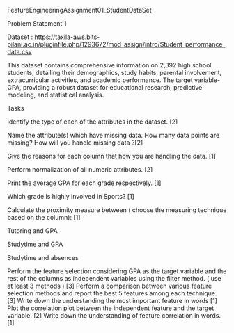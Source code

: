 FeatureEngineeringAssignment01_StudentDataSet

Problem Statement 1

Dataset : https://taxila-aws.bits-pilani.ac.in/pluginfile.php/1293672/mod_assign/intro/Student_performance_data.csv 

This dataset contains comprehensive information on 2,392 high school students, detailing their demographics, study habits, parental involvement, extracurricular activities, and academic performance. The target variable- GPA, providing a robust dataset for educational research, predictive modeling, and statistical analysis.


Tasks

Identify the type of each of the attributes in the dataset.  [2]

Name the attribute(s) which have missing data. How many data points are missing? How will you handle missing data ?[2]

Give the reasons for each column that how you are handling the data. [1]

Perform normalization of all numeric attributes. [2]

Print the average GPA for each grade respectively. [1]

Which grade is highly involved in Sports? [1]

Calculate the proximity measure between ( choose the measuring technique based on the column): [1]

Tutoring and GPA

Studytime and GPA

Studytime and absences

Perform the feature selection considering GPA as the target variable and the rest of the columns as independent variables using the filter method.  ( use at least 3 methods ) [3]
Perform a comparison between various feature selection methods and report the best 5 features among each technique. [3]
Write down the understanding the most important feature in words [1]
  Plot the correlation plot between the independent feature and the target variable. [2]
Write down the understanding of feature correlation in words. [1]
